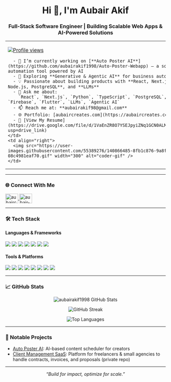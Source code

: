 <h1 align="center">Hi 👋, I'm Aubair Akif</h1>
<h3 align="center">Full-Stack Software Engineer | Building Scalable Web Apps & AI-Powered Solutions</h3>

<table>
  <tr>
    <td>
      <p>
        <a href="https://github.com/aubairakif1998">
          <img src="https://komarev.com/ghpvc/?username=aubairakif1998&label=Profile%20views&color=0e75b6&style=flat" alt="Profile views" />
        </a>
      </p>

      - 🔭 I’m currently working on [**Auto Poster AI**](https://github.com/aubairakif1998/Auto-Poster-Webapp) — a social media automation tool powered by AI  
      - 🌱 Exploring **Generative & Agentic AI** for business automation  
      - 💡 Passionate about building products with **React, Next.js, Node.js, PostgreSQL**, and **LLMs**  
      - 💬 Ask me about:  
        `React`, `Next.js`, `Python`, `TypeScript`, `PostgreSQL`, `Azure`, `Firebase`, `Flutter`, `LLMs`, `Agentic AI`  
      - 📫 Reach me at: **aubairakif98@gmail.com**  
      - 🌐 Portfolio: [aubaircreates.com](https://aubaircreates.com)  
      - 📄 [View My Resume](https://drive.google.com/file/d/1VaEnZR8O7YSEJpyiZNq1GCN0ALM0KBJM/view?usp=drive_link)
    </td>
    <td align="right">
      <img src="https://user-images.githubusercontent.com/55389276/140866485-8fb1c876-9a8f-4d6a-98dc-08c4981eaf70.gif" width="300" alt="coder-gif" />
    </td>
  </tr>
</table>

---

### 🌐 Connect With Me

<p align="left">
  <a href="https://twitter.com/aubaircreates" target="blank">
    <img align="center" src="https://cdn.jsdelivr.net/npm/simple-icons@v5/icons/twitter.svg" alt="aubaircreates" height="30" width="40" />
  </a>
  <a href="https://linkedin.com/in/aubair-akif-53bb21179" target="blank">
    <img align="center" src="https://cdn.jsdelivr.net/npm/simple-icons@v5/icons/linkedin.svg" alt="aubair-akif" height="30" width="40" />
  </a>
</p>

---

### 🛠️ Tech Stack

#### Languages & Frameworks
<p>
  <img src="https://img.shields.io/badge/JavaScript-F7DF1E?logo=javascript&logoColor=black" />
  <img src="https://img.shields.io/badge/TypeScript-3178C6?logo=typescript&logoColor=white" />
  <img src="https://img.shields.io/badge/React-61DAFB?logo=react&logoColor=black" />
  <img src="https://img.shields.io/badge/Next.js-000000?logo=next.js&logoColor=white" />
  <img src="https://img.shields.io/badge/Node.js-339933?logo=node.js&logoColor=white" />
  <img src="https://img.shields.io/badge/Flutter-02569B?logo=flutter&logoColor=white" />
  <img src="https://img.shields.io/badge/Python-3776AB?logo=python&logoColor=white" />
</p>

#### Tools & Platforms
<p>
  <img src="https://img.shields.io/badge/Azure-0078D4?logo=microsoftazure&logoColor=white" />
  <img src="https://img.shields.io/badge/Firebase-FFCA28?logo=firebase&logoColor=black" />
  <img src="https://img.shields.io/badge/PostgreSQL-4169E1?logo=postgresql&logoColor=white" />
  <img src="https://img.shields.io/badge/MongoDB-47A248?logo=mongodb&logoColor=white" />
  <img src="https://img.shields.io/badge/Docker-2496ED?logo=docker&logoColor=white" />
  <img src="https://img.shields.io/badge/Git-F05032?logo=git&logoColor=white" />
  <img src="https://img.shields.io/badge/GCP-4285F4?logo=googlecloud&logoColor=white" />
  <img src="https://img.shields.io/badge/Tailwind_CSS-38B2AC?logo=tailwindcss&logoColor=white" />
</p>

---

### 📈 GitHub Stats

<p align="center">
  <img src="https://github-readme-stats.vercel.app/api?username=aubairakif1998&show_icons=true&theme=tokyonight&hide_border=true" alt="aubairakif1998 GitHub Stats" />
</p>

<p align="center">
  <img src="https://github-readme-streak-stats.herokuapp.com/?user=aubairakif1998&theme=tokyonight&hide_border=true" alt="GitHub Streak" />
</p>

<p align="center">
  <img src="https://github-readme-stats.vercel.app/api/top-langs/?username=aubairakif1998&layout=compact&theme=tokyonight&hide_border=true" alt="Top Languages" />
</p>

---

### 🚀 Notable Projects

- [Auto Poster AI](https://github.com/aubairakif1998/Auto-Poster-Webapp): AI-based content scheduler for creators  
- [Client Management SaaS](https://github.com/aubairakif1998): Platform for freelancers & small agencies to handle contracts, invoices, and proposals (private repo)

---

<p align="center"><i>“Build for impact, optimize for scale.”</i></p>
